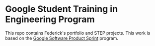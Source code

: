 # Google Student Training in Engineering Program

This repo contains Federick's portfolio and STEP projects.
This work is based on the [Google Software Product Sprint](https://g.co/softwareproductsprint) program.

